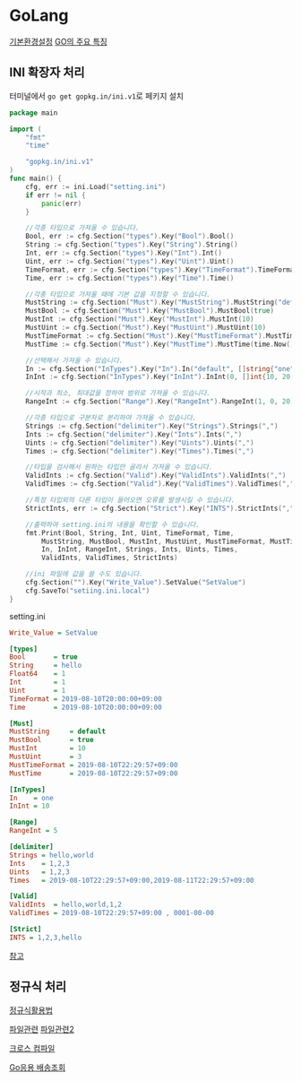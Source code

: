 # GoLang

[기본환경설정](https://niceman.tistory.com/128)
[GO의 주요 특징](https://golangkorea.github.io/post/go-start/feature/)

## INI 확장자 처리

터미널에서 `go get gopkg.in/ini.v1`로 페키지 설치

``` go
package main

import (
    "fmt"
    "time"

    "gopkg.in/ini.v1"
)
func main() {
    cfg, err := ini.Load("setting.ini")
    if err != nil {
        panic(err)
    }

    //각종 타입으로 가져올 수 있습니다.
    Bool, err := cfg.Section("types").Key("Bool").Bool()
    String := cfg.Section("types").Key("String").String()
    Int, err := cfg.Section("types").Key("Int").Int()
    Uint, err := cfg.Section("types").Key("Uint").Uint()
    TimeFormat, err := cfg.Section("types").Key("TimeFormat").TimeFormat(time.RFC3339)
    Time, err := cfg.Section("types").Key("Time").Time()

    //각종 타입으로 가져올 때에 기본 값을 지정할 수 있습니다.
    MustString := cfg.Section("Must").Key("MustString").MustString("default")
    MustBool := cfg.Section("Must").Key("MustBool").MustBool(true)
    MustInt := cfg.Section("Must").Key("MustInt").MustInt(10)
    MustUint := cfg.Section("Must").Key("MustUint").MustUint(10)
    MustTimeFormat := cfg.Section("Must").Key("MustTimeFormat").MustTimeFormat(time.RFC3339, time.Now())
    MustTime := cfg.Section("Must").Key("MustTime").MustTime(time.Now())

    //선택해서 가져올 수 있습니다.
    In := cfg.Section("InTypes").Key("In").In("default", []string{"one", "two", "three"})
    InInt := cfg.Section("InTypes").Key("InInt").InInt(0, []int{10, 20, 30})

    //시작과 최소, 최대값을 정하여 범위로 가져올 수 있습니다.
    RangeInt := cfg.Section("Range").Key("RangeInt").RangeInt(1, 0, 20)

    //각종 타입으로 구분자로 분리하여 가져올 수 있습니다.
    Strings := cfg.Section("delimiter").Key("Strings").Strings(",")
    Ints := cfg.Section("delimiter").Key("Ints").Ints(",")
    Uints := cfg.Section("delimiter").Key("Uints").Uints(",")
    Times := cfg.Section("delimiter").Key("Times").Times(",")

    //타입을 검사해서 원하는 타입만 골라서 가져올 수 있습니다.
    ValidInts := cfg.Section("Valid").Key("ValidInts").ValidInts(",")
    ValidTimes := cfg.Section("Valid").Key("ValidTimes").ValidTimes(",")

    //특정 타입외의 다른 타입이 들어오면 오류를 발생시킬 수 있습니다.
    StrictInts, err := cfg.Section("Strict").Key("INTS").StrictInts(",")

    //출력하여 setting.ini의 내용을 확인할 수 있습니다.
    fmt.Print(Bool, String, Int, Uint, TimeFormat, Time,
        MustString, MustBool, MustInt, MustUint, MustTimeFormat, MustTime,
        In, InInt, RangeInt, Strings, Ints, Uints, Times,
        ValidInts, ValidTimes, StrictInts)

    //ini 파일에 값을 쓸 수도 있습니다.
    cfg.Section("").Key("Write_Value").SetValue("SetValue")
    cfg.SaveTo("setiing.ini.local")
}
```

setting.ini

``` ini
Write_Value = SetValue

[types]
Bool       = true
String     = hello
Float64    = 1
Int        = 1
Uint       = 1
TimeFormat = 2019-08-10T20:00:00+09:00
Time       = 2019-08-10T20:00:00+09:00

[Must]
MustString     = default
MustBool       = true
MustInt        = 10
MustUint       = 3
MustTimeFormat = 2019-08-10T22:29:57+09:00
MustTime       = 2019-08-10T22:29:57+09:00

[InTypes]
In    = one
InInt = 10

[Range]
RangeInt = 5

[delimiter]
Strings = hello,world
Ints    = 1,2,3
Uints   = 1,2,3
Times   = 2019-08-10T22:29:57+09:00,2019-08-11T22:29:57+09:00

[Valid]
ValidInts  = hello,world,1,2
ValidTimes = 2019-08-10T22:29:57+09:00 , 0001-00-00

[Strict]
INTS = 1,2,3,hello
```

[참고](https://minwook-shin.github.io/read-and-write-ini-files-ini/)

## 정규식 처리

[정규식활용법](http://pyrasis.com/book/GoForTheReallyImpatient/Unit48)

[파일관련](https://flaviocopes.com/go-list-files/)
[파일관련2](https://xoit.tistory.com/3)

[크로스 컴파일](https://brownbears.tistory.com/68)

[Go응용 배송조회](https://subicura.com/2016/06/13/start-go-shipment-tracking-opensource.html)
